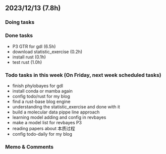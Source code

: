 ## 2023/12/13 (7.8h)
### Doing tasks

### Done tasks
- P3 GTR for gdl (6.5h)
- download statistic_exercise (0.2h)
- install rust (0.1h)
- test rust (1.0h)

### Todo tasks in this week (On Friday, next week scheduled tasks)
- finish phylobayes for gdl
- install conda or mamba again
- config todo/rust for my blog
- find a rust-base blog engine
- understanding the statistic_exercise and done with it
- build a molecular data pippe line approach
- learning model adding and config in revbayes
- make a model list for revbayes P3
- reading papers about 本质过程
- config todo-daily for my blog

### Memo & Comments


